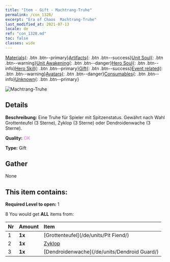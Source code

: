 ```yaml
---
title: "Item - Gift - Machtrang-Truhe"
permalink: /con_1328/
excerpt: "Era of Chaos  Machtrang-Truhe"
last_modified_at: 2021-07-13
locale: de
ref: "con_1328.md"
toc: false
classes: wide
---
```

 [Materials](/ItemsDE/){: .btn .btn--primary}[Artifacts](/ItemsDE/Artifacts/){: .btn .btn--success}[Unit Soul](/ItemsDE/UnitSoul/){: .btn .btn--warning}[Unit Awakening](/ItemsDE/UnitAwakening/){: .btn .btn--danger}[Hero Soul](/ItemsDE/HeroSoul/){: .btn .btn--info}[Hero Skill](/ItemsDE/HeroSkill/){: .btn .btn--primary}[Gift](/ItemsDE/Gift/){: .btn .btn--success}[Event related](/ItemsDE/Events/){: .btn .btn--warning}[Avatars](/ItemsDE/Avatars/){: .btn .btn--danger}[Consumables](/ItemsDE/Consumables/){: .btn .btn--info}[Unknown](/ItemsDE/Unknown/){: .btn .btn--primary}

 ![Machtrang-Truhe](/images/t/i_905001.png)

## Details
 **Beschreibung:** Eine Truhe für Spieler mit Spitzenstatus. Gewährt nach Wahl Grottenteufel (3 Sterne), Zyklop (3 Sterne) oder Dendroidenwache (3 Sterne).

 **Quality:** <span style="color: #DA70D6">OK</span>

 **Type:** Gift

## Gather

  None

## This item contains:

 **Required Level to open:** 1

 8 You would get **ALL** items  from:

  | Nr | Amount |     Item    |
  |:---|:-------|:------------|
  | 1 |  **1x** | [Grottenteufel](/de/units/Pit Fiend/) |  | 
  | 2 |  **1x** | [Zyklop](/de/units/Cyclops/) |  | 
  | 3 |  **1x** | [Dendroidenwache](/de/units/Dendroid Guard/) |  | 
